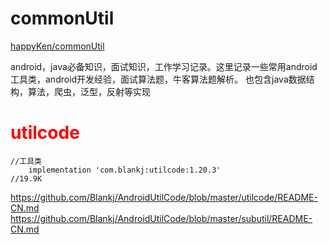 
# commonUtil

[happyKen/commonUtil](https://github.com/happyKen/commonUtil)

android，java必备知识，面试知识，工作学习记录。这里记录一些常用android工具类，android开发经验，面试算法题，牛客算法题解析。
也包含java数据结构，算法，爬虫，泛型，反射等实现

# <font color="#ff0000">utilcode</font>

```
//工具类
    implementation 'com.blankj:utilcode:1.20.3'
//19.9K
```
https://github.com/Blankj/AndroidUtilCode/blob/master/utilcode/README-CN.md     
https://github.com/Blankj/AndroidUtilCode/blob/master/subutil/README-CN.md



















